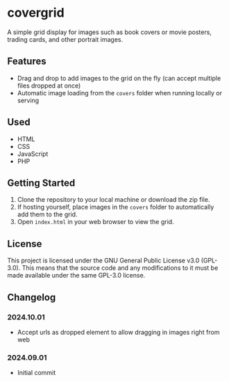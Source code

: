# covergrid

A simple grid display for images such as book covers or movie posters, trading cards, and other portrait images.

## Features

* Drag and drop to add images to the grid on the fly (can accept multiple files dropped at once)
* Automatic image loading from the `covers` folder when running locally or serving

## Used

* HTML
* CSS
* JavaScript
* PHP

## Getting Started

1. Clone the repository to your local machine or download the zip file.
2. If hosting yourself, place images in the `covers` folder to automatically add them to the grid.
3. Open `index.html` in your web browser to view the grid.

## License

This project is licensed under the GNU General Public License v3.0 (GPL-3.0). This means that the source code and any modifications to it must be made available under the same GPL-3.0 license.

## Changelog

### 2024.10.01
* Accept urls as dropped element to allow dragging in images right from web

### 2024.09.01
* Initial commit
